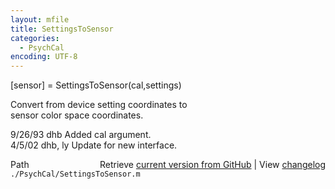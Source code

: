 ```yaml
---
layout: mfile
title: SettingsToSensor
categories:
  - PsychCal
encoding: UTF-8
---
```


[sensor] = SettingsToSensor(cal,settings)  

Convert from device setting coordinates to  
sensor color space coordinates.  

9/26/93    dhb   Added cal argument.  
4/5/02     dhb, ly  Update for new interface.  


<div class="code_header" style="text-align:right;">
  <span style="float:left;">Path&nbsp;&nbsp;</span> <span class="counter">Retrieve <a href=
  "https://raw.github.com/Psychtoolbox-3/Psychtoolbox-3/beta/./PsychCal/SettingsToSensor.m">current version from GitHub</a> | View <a href=
  "https://github.com/Psychtoolbox-3/Psychtoolbox-3/commits/beta/./PsychCal/SettingsToSensor.m">changelog</a></span>
</div>
<div class="code">
  <code>./PsychCal/SettingsToSensor.m</code>
</div>
